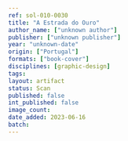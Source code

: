 ```yaml
---
ref: sol-010-0030
title: "A Estrada do Ouro"
author_name: ["unknown author"]
publisher: ["unknown publisher"]
year: "unknown-date"
origin: ["Portugal"]
formats: ["book-cover"]
disciplines: [graphic-design]
tags:
layout: artifact
status: Scan
published: false
int_published: false
image_count:
date_added: 2023-06-16
batch:
---
```


